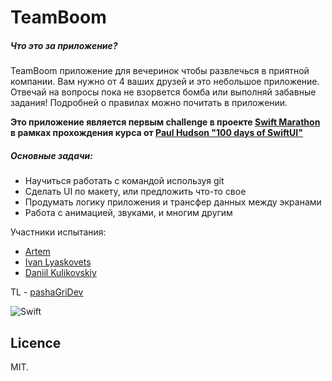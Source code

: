 # TeamBoom
##### Что это за приложение?
TeamBoom приложение для вечеринок чтобы развлечься в приятной компании. Вам нужно от 4 ваших друзей и это небольшое приложение. Отвечай на вопросы пока не взорвется бомба или выполняй забавные задания!
Подробней о правилах можно почитать в приложении.

**Это приложение является первым challenge в проекте [Swift Marathon](https://t.me/swiftmarathon) в рамках прохождения курса от [Paul Hudson "100 days of SwiftUI"](https://www.hackingwithswift.com/100/swiftui)**

##### Основные задачи:
- Научиться работать с командой используя git
- Сделать UI по макету, или предложить что-то свое
- Продумать логику приложения и трансфер данных между экранами
- Работа с анимацией, звуками, и многим другим

Участники испытания:
* [Artem](https://github.com/Artemaj9)
* [Ivan Lyaskovets](https://github.com/lyaskovetsiv)
* [Daniil Kulikovskiy](https://github.com/Senior-Pomidorr)

TL - [pashaGriDev](https://github.com/pashaGriDev)

![Swift](https://img.shields.io/badge/swift-F54A2A?style=for-the-badge&logo=swift&logoColor=white) 

## Licence

MIT.
